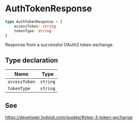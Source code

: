 # AuthTokenResponse

```ts
type AuthTokenResponse = {
    accessToken: string
    tokenType: string
}
```

Response from a successful OAuth2 token exchange.

## Type declaration

| Name                                   | Type     |
| -------------------------------------- | -------- |
| <a id="accesstoken"></a> `accessToken` | `string` |
| <a id="tokentype"></a> `tokenType`     | `string` |

## See

https://developer.todoist.com/guides/#step-3-token-exchange
